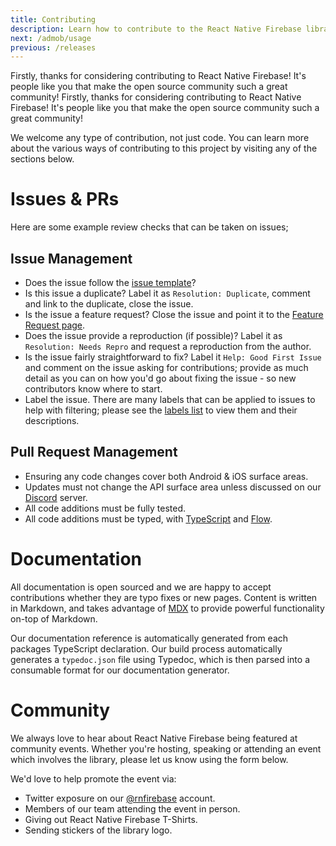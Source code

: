 ```yaml
---
title: Contributing
description: Learn how to contribute to the React Native Firebase library.
next: /admob/usage
previous: /releases
---
```


Firstly, thanks for considering contributing to React Native Firebase! It's people like you that make the open source
community such a great community! Firstly, thanks for considering contributing to React Native Firebase! It's people
like you that make the open source community such a great community!

We welcome any type of contribution, not just code. You can learn more about the various ways of contributing to this
project by visiting any of the sections below.

# Issues & PRs

Here are some example review checks that can be taken on issues;

## Issue Management

- Does the issue follow the [issue template](https://github.com/invertase/react-native-firebase/blob/master/.github/ISSUE_TEMPLATE.md)?
- Is this issue a duplicate? Label it as `Resolution: Duplicate`, comment and link to the duplicate, close the issue.
- Is the issue a feature request? Close the issue and point it to the [Feature Request page](https://invertase.canny.io/react-native-firebase).
- Does the issue provide a reproduction (if possible)? Label it as `Resolution: Needs Repro` and request a reproduction from the author.
- Is the issue fairly straightforward to fix? Label it `Help: Good First Issue` and comment on the issue asking for contributions; provide as much detail as you can on how you'd go about fixing the issue - so new contributors know where to start.
- Label the issue. There are many labels that can be applied to issues to help with filtering; please see the [labels list](https://github.com/invertase/react-native-firebase/labels) to view them and their descriptions.

## Pull Request Management

- Ensuring any code changes cover both Android & iOS surface areas.
- Updates must not change the API surface area unless discussed on our [Discord](https://invertase.link/discord) server.
- All code additions must be fully tested.
- All code additions must be typed, with [TypeScript](https://www.typescriptlang.org/) and [Flow](https://flow.org/).

# Documentation

All documentation is open sourced and we are happy to accept contributions whether they are typo fixes or new pages.
Content is written in Markdown, and takes advantage of [MDX](https://github.com/mdx-js/mdx) to provide powerful functionality on-top of Markdown.

Our documentation reference is automatically generated from each packages TypeScript declaration. Our build process
automatically generates a `typedoc.json` file using Typedoc, which is then parsed into a consumable format for our documentation generator.

# Community

We always love to hear about React Native Firebase being featured at community events. Whether you're hosting, speaking
or attending an event which involves the library, please let us know using the form below.

We'd love to help promote the event via:

- Twitter exposure on our [@rnfirebase](https://twitter.com/rnfirebase) account.
- Members of our team attending the event in person.
- Giving out React Native Firebase T-Shirts.
- Sending stickers of the library logo.
